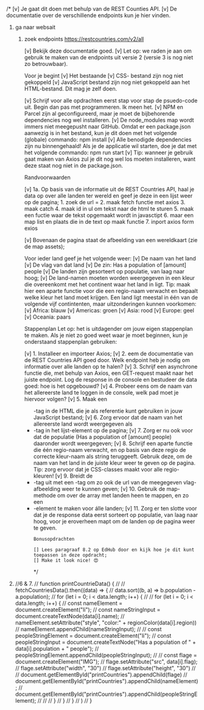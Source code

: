 
/*
[v] Je gaat dit doen met behulp van de REST Counties API.
[v] De documentatie over de verschillende endpoints kun je hier vinden.
1. ga naar websait
   1. zoek endpoints https://restcountries.com/v2/all

       [v] Bekijk deze documentatie goed.
       [v] Let op: we raden je aan om gebruik te maken van de endpoints uit versie 2 (versie 3 is nog niet zo betrouwbaar).

       Voor je begint
       [v] Het bestaande
       [v] CSS- bestand zijn nog niet gekoppeld
       [v] JavaScript bestand zijn nog niet gekoppeld aan het HTML-bestand. Dit mag je zelf doen.

       [v] Schrijf voor alle opdrachten eerst stap voor stap de psuedo-code uit. Begin dan pas met programmeren. Ik meen het.
       [v] NPM en Parcel zijn al geconfigureerd, maar je moet de bijbehorende dependencies nog wel installeren.
       [v] De node_modules map wordt immers niet meegepusht naar GitHub. Omdat er een package.json aanwezig is in het bestand,
           kun je dit doen met het volgende (globale) commando: npm install
       [v] Alle benodigde dependencies zijn nu binnengehaald! Als je de applicatie wil starten, doe je dat met het
           volgende commando: npm run start
       [v] Tip: wanneer je gebruik gaat maken van Axios zul je dit nog wel los moeten installeren,
           want deze staat nog niet in de package.json.

       Randvoorwaarden

       [v] 1a. Op basis van de informatie uit de REST Countries API, haal je data op over alle landen ter wereld en geef je
               deze in een lijst weer op de pagina;
               1. zoek de url =
               2. maak fetch functie met axios
               3. maak catch
               4. maak id in ul om tekst naar de html te sturen
               5. maak een fuctie waar de tekst opgemaakt wordt in javasctipt
               6.  maar een map list en plaats die in de text op maak functie
               7. inport axios form exios

       [v] Bovenaan de pagina staat de afbeelding van een wereldkaart (zie de map assets);

       Voor ieder land geef je het volgende weer:
       [v] De naam van het land
       [v] De vlag van dat land
       [v] De zin: Has a population of [amount] people
       [v] De landen zijn gesorteert op populatie, van laag naar hoog;
       [v] De land-namen moeten worden weergegeven in een kleur die overeenkomt met het continent waar het land in ligt.
           Tip: maak hier een aparte functie voor die een regio-naam verwacht en bepaalt welke kleur het land moet krijgen.
           Een land ligt meestal in één van de volgende vijf contintenten, maar uitzonderingen kunnen voorkomen:
       [v] Africa: blauw
       [v] Americas: groen
       [v] Asia: rood
       [v] Europe: geel
       [v] Oceania: paars

       Stappenplan
       Let op: het is uitdagender om jouw eigen stappenplan te maken. Als je niet zo goed weet waar je moet beginnen,
           kun je onderstaand stappenplan gebruiken:

       [v] 1. Installeer en importeer Axios;
       [v] 2. eem de documentatie van de REST Countries API goed door. Welk endpoint heb je nodig om informatie over
           alle landen op te halen?
       [v] 3. Schrijf een asynchrone functie die, met behulp van Axios, een GET-request maakt naar het juiste endpoint.
           Log de response in de console en bestudeer de data goed: hoe is het opgebouwd?
       [v] 4. Probeer eens om de naam van het allereerste land te loggen in de console, welk pad moet je hiervoor volgen?
       [v] 5. Maak een <ul>-tag in de HTML die je als referentie kunt gebruiken in jouw JavaScript bestand;
       [v] 6. Zorg ervoor dat de naam van het allereerste land wordt weergegeven als <li>-tag in het lijst-element op de pagina;
       [v] 7. Zorg er nu ook voor dat de populatie (Has a population of [amount] people) daaronder wordt weergegeven;
       [v] 8. Schrijf een aparte functie die één regio-naam verwacht, en op basis van deze regio de correcte kleur-naam
           als string teruggeeft. Gebruik deze, om de naam van het land in de juiste kleur weer te geven op de pagina.
           Tip: zorg ervoor dat je CSS-classes maakt voor alle regio-kleuren!
       [v] 9. Breidt de <li>-tag uit met een <img>-tag om zo ook de url van de meegegeven vlag-afbeelding weer te kunnen geven;
       [v] 10. Gebruik de map-methode om over de array met landen heen te mappen, en zo een <li>-element te maken voor álle landen;
          [v] 11. Zorg er ten slotte voor dat je de response data eerst sorteert op populatie, van laag naar hoog, voor je eroverheen
              mapt om de landen op de pagina weer te geven.

          Bonusopdrachten

          [] Lees paragraaf 8.2 op EdHub door en kijk hoe je dit kunt toepassen in deze opdracht;
          [] Make it look nice! 😍
      */
2. //6 & 7.
   // function printCountrieData() {
   //
   //     fetchCountriesData().then((data) => {
   //             data.sort((b, a) => b.population - a.population);
   //             for (let i = 0; i < data.length; i++) {
   //
   //                 for (let i = 0; i < data.length; i++) {
   //                     const nameElement = document.createElement("li");
   //                     const nameStringInput = document.createTextNode(data[i].name);
   //                     nameElement.setAttribute("style", "color:" + regionColor(data[i].region))
   //                     nameElement.appendChild(nameStringInput);
   //
   //                     const peopleStringElement = document.createElement("li");
   //                     const peopleStringInput = document.createTextNode("Has a population of " + data[i].population + " people");
   //                     peopleStringElement.appendChild(peopleStringInput);
   //
   //                     const flage = document.createElement("IMG");
   //                     flage.setAttribute("src", data[i].flag);
   //                     flage.setAttribute("width", "30")
   //                     flage.setAttribute("height", "30")
   //
   //                     document.getElementById("printCountries").appendChild(flage)
   //                     document.getElementById("printCountries").appendChild(nameElement);
   //                     document.getElementById("printCountries").appendChild(peopleStringElement);
   //
   //
   //                 }
   //             }
   //         }
   //     )
   // }